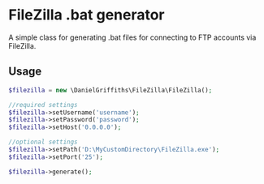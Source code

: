 # FileZilla .bat generator

A simple class for generating .bat files for connecting to FTP accounts via FileZilla.

## Usage

```PHP
$filezilla = new \DanielGriffiths\FileZilla\FileZilla();

//required settings
$filezilla->setUsername('username');
$filezilla->setPassword('password');
$filezilla->setHost('0.0.0.0');

//optional settings
$filezilla->setPath('D:\MyCustomDirectory\FileZilla.exe');
$filezilla->setPort('25');

$filezilla->generate();
```